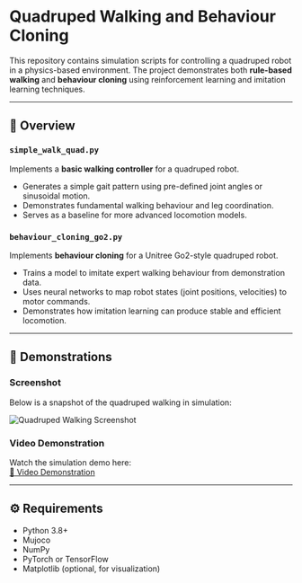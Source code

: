 # Quadruped Walking and Behaviour Cloning

This repository contains simulation scripts for controlling a quadruped robot in a physics-based environment. The project demonstrates both **rule-based walking** and **behaviour cloning** using reinforcement learning and imitation learning techniques.

---

## 🐾 Overview

### `simple_walk_quad.py`
Implements a **basic walking controller** for a quadruped robot.  
- Generates a simple gait pattern using pre-defined joint angles or sinusoidal motion.  
- Demonstrates fundamental walking behaviour and leg coordination.  
- Serves as a baseline for more advanced locomotion models.

### `behaviour_cloning_go2.py`
Implements **behaviour cloning** for a Unitree Go2-style quadruped robot.  
- Trains a model to imitate expert walking behaviour from demonstration data.  
- Uses neural networks to map robot states (joint positions, velocities) to motor commands.  
- Demonstrates how imitation learning can produce stable and efficient locomotion.

---

## 📸 Demonstrations

### Screenshot
Below is a snapshot of the quadruped walking in simulation:

![Quadruped Walking Screenshot](path/to/Screenshot_Unitree_Go2.png)

### Video Demonstration
Watch the simulation demo here:  
[🎥 Video Demonstration](path/to/Unitree_Recording_turn.mp4)

---

## ⚙️ Requirements

- Python 3.8+
- Mujoco
- NumPy  
- PyTorch or TensorFlow  
- Matplotlib (optional, for visualization)


